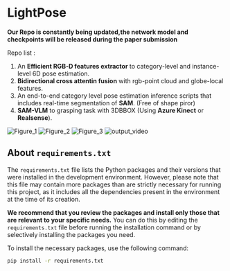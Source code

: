 # LightPose

**Our Repo is constantly being updated,the network model and checkpoints will be released during the paper submission**

Repo list : 

1. An **Efficient RGB-D features extractor** to category-level and instance-level 6D pose estimation.
2. **Bidirectional cross attentin fusion** with rgb-point cloud and globe-local features. 
3. An end-to-end category level pose estimation inference scripts that includes real-time segmentation of **SAM**. (Free of shape piror)
4. **SAM-VLM** to grasping task with 3DBBOX (Using **Azure Kinect** or **Realsense**).

   
![Figure_1](https://github.com/houph4/Efficient6D-SAM-VLM-to-Grasping-task/assets/90714020/a4f72f66-477e-43bf-aac8-8ebccfcee4e7)
![Figure_2](https://github.com/houph4/Efficient6D-SAM-VLM-to-Grasping-task/assets/90714020/a9ceaa92-3c4e-42ee-b5dd-bee74f6247b9)
![Figure_3](https://github.com/houph4/Efficient6D-SAM-VLM-to-Grasping-task/assets/90714020/574d96d4-51ae-4c38-b615-799dec31d0c7)
![output_video](https://github.com/houph4/Efficient6D-SAM-VLM-to-Grasping-task/assets/90714020/a6a887d7-95bc-4993-a1be-d33d1fde10dc)

## About `requirements.txt`

The `requirements.txt` file lists the Python packages and their versions that were installed in the development environment. However, please note that this file may contain more packages than are strictly necessary for running this project, as it includes all the dependencies present in the environment at the time of its creation.

**We recommend that you review the packages and install only those that are relevant to your specific needs.** You can do this by editing the `requirements.txt` file before running the installation command or by selectively installing the packages you need.

To install the necessary packages, use the following command:

```bash
pip install -r requirements.txt
